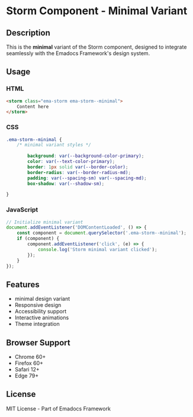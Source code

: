 # Storm Component - Minimal Variant

## Description
This is the **minimal** variant of the Storm component, designed to integrate seamlessly with the Emadocs Framework's design system.

## Usage

### HTML
```html
<storm class="ema-storm ema-storm--minimal">
    Content here
</storm>
```

### CSS
```css
.ema-storm--minimal {
    /* minimal variant styles */
    
        background: var(--background-color-primary);
        color: var(--text-color-primary);
        border: 1px solid var(--border-color);
        border-radius: var(--border-radius-md);
        padding: var(--spacing-sm) var(--spacing-md);
        box-shadow: var(--shadow-sm);
    
}
```

### JavaScript
```javascript
// Initialize minimal variant
document.addEventListener('DOMContentLoaded', () => {
    const component = document.querySelector('.ema-storm--minimal');
    if (component) {
        component.addEventListener('click', (e) => {
            console.log('Storm minimal variant clicked');
        });
    }
});
```

## Features
- minimal design variant
- Responsive design
- Accessibility support
- Interactive animations
- Theme integration

## Browser Support
- Chrome 60+
- Firefox 60+
- Safari 12+
- Edge 79+

## License
MIT License - Part of Emadocs Framework
